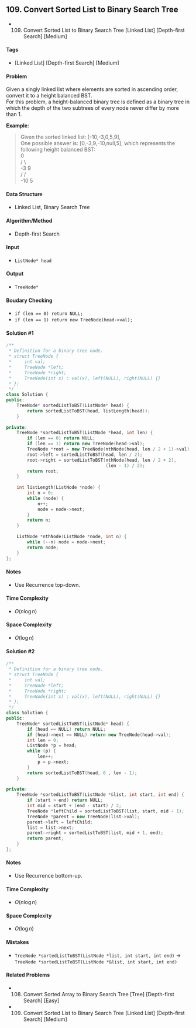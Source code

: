 ## 109. Convert Sorted List to Binary Search Tree
- 109. Convert Sorted List to Binary Search Tree [Linked List] [Depth-first Search] [Medium]

#### Tags
- [Linked List] [Depth-first Search] [Medium]

#### Problem
Given a singly linked list where elements are sorted in ascending order, convert it to a height balanced BST.  
For this problem, a height-balanced binary tree is defined as a binary tree in which the depth of the two subtrees of every node never differ by more than 1.

**Example**:  
> Given the sorted linked list: [-10,-3,0,5,9],  
> One possible answer is: [0,-3,9,-10,null,5], which represents the following height balanced BST:  
>       0  
>      / \  
>    -3   9  
>    /   /  
>  -10  5  

#### Data Structure
- Linked List, Binary Search Tree

#### Algorithm/Method
- Depth-first Search

#### Input
- `ListNode* head`

#### Output
- `TreeNode*`

#### Boudary Checking
- `if (len == 0) return NULL;`
- `if (len == 1) return new TreeNode(head->val);`

#### Solution #1
``` C++
/**
 * Definition for a binary tree node.
 * struct TreeNode {
 *     int val;
 *     TreeNode *left;
 *     TreeNode *right;
 *     TreeNode(int x) : val(x), left(NULL), right(NULL) {}
 * };
 */
class Solution {
public:
    TreeNode* sortedListToBST(ListNode* head) {
        return sortedListToBST(head, listLength(head));
    }
    
private:
    TreeNode *sortedListToBST(ListNode *head, int len) {
        if (len == 0) return NULL;
        if (len == 1) return new TreeNode(head->val);
        TreeNode *root = new TreeNode(nthNode(head, len / 2 + 1)->val);
        root->left = sortedListToBST(head, len / 2);
        root->right = sortedListToBST(nthNode(head, len / 2 + 2), 
                                      (len - 1) / 2);
        return root;
    }
    
    int listLength(ListNode *node) {
        int n = 0;
        while (node) {
            n++;
            node = node->next;
        }
        return n;
    }
    
    ListNode *nthNode(ListNode *node, int n) {
        while (--n) node = node->next;
        return node;
    }
};
```

#### Notes
- Use Recurrence top-down.

#### Time Complexity
- $O(n \log n)$

#### Space Complexity
- $O(\log n)$

#### Solution #2
``` C++
/**
 * Definition for a binary tree node.
 * struct TreeNode {
 *     int val;
 *     TreeNode *left;
 *     TreeNode *right;
 *     TreeNode(int x) : val(x), left(NULL), right(NULL) {}
 * };
 */
class Solution {
public:
    TreeNode* sortedListToBST(ListNode* head) {
        if (head == NULL) return NULL;
        if (head->next == NULL) return new TreeNode(head->val);
        int len = 0;
        ListNode *p = head;
        while (p) {
            len++;
            p = p->next;
        }
        return sortedListToBST(head, 0 , len - 1);
    }
    
private:
    TreeNode *sortedListToBST(ListNode *&list, int start, int end) {
        if (start > end) return NULL;
        int mid = start + (end - start) / 2;
        TreeNode *leftChild = sortedListToBST(list, start, mid - 1);
        TreeNode *parent = new TreeNode(list->val);
        parent->left = leftChild;
        list = list->next;
        parent->right = sortedListToBST(list, mid + 1, end);
        return parent;
    }
};
```

#### Notes
- Use Recurrence bottom-up.

#### Time Complexity
- $O(n \log n)$

#### Space Complexity
- $O(\log n)$

#### Mistakes
- `TreeNode *sortedListToBST(ListNode *list, int start, int end)` ->
  `TreeNode *sortedListToBST(ListNode *&list, int start, int end)`

#### Related Problems
- 108. Convert Sorted Array to Binary Search Tree [Tree] [Depth-first Search] [Easy]
- 109. Convert Sorted List to Binary Search Tree [Linked List] [Depth-first Search] [Medium]
